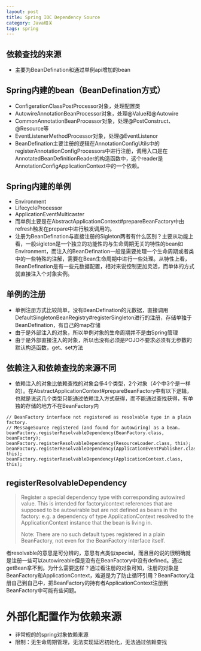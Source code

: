 ```yaml
---
layout: post
title: Spring IOC Dependency Source
category: Java相关
tags: spring
---
```


## 依赖查找的来源
- 主要为BeanDefination和通过单例api增加的bean

## Spring内建的bean（BeanDefination方式）
- ConfigerationClassPostProcessor对象，处理配置类
- AutowireAnnotationBeanProcessor对象，处理@Value和@Autowire
- CommonAnnotationBeanProcessor对象，处理@PostConstruct、@Resource等
- EventListenerMethodProcessor对象，处理@EventListenor
- BeanDefination主要注册的逻辑在AnnotationConfigUtils中的registerAnnotationConfigProcessors中进行注册，调用入口是在AnnotatedBeanDefinitionReader的构造函数中，这个reader是AnnotationConfigApplicationContext中的一个依赖。

## Spring内建的单例
- Environment
- LifecycleProcessor
- ApplicationEventMulticaster
- 而单例主要是在AbstractApplicationContext#prepareBeanFactory中由refresh触发在prepare中进行触发调用的。
- 注册为BeanDefination与直接注册的Sigleton两者有什么区别？主要从功能上看，一般sigleton是一个独立的功能性的与生命周期无关的特性的bean如Environment，而注入的BeanDefination一般是需要处理一个生命周期或者类中的一些特殊的注解，需要在Bean生命周期中进行一些处理。从特性上看，BeanDefination是有一些元数据配置，相对来说控制更加灵活，而单体的方式就直接注入个对象实例。

## 单例的注册
- 单例注册方式比较简单，没有BeanDefination的元数据，直接调用DefaultSingletonBeanRegistry#registerSingleton进行的注册，存储单独于BeanDefination，有自己的map存储
- 由于是外部注入的对象，所以单例对象的生命周期并不是由Spring管理
- 由于是外部直接注入的对象，所以也没有必须是POJO不要求必须有无参数的默认构造函数，get、set方法


## 依赖注入和依赖查找的来源不同
- 依赖注入的对象比依赖查找的对象会多4个类型，2个对象（4个中3个是一样的）。在AbstractApplicationContext#prepareBeanFactory中有以下逻辑，也就是说这几个类型只能通过依赖注入方式获得，而不能通过查找获得，有单独的存储的地方不在BeanFactory内
```
// BeanFactory interface not registered as resolvable type in a plain factory.
// MessageSource registered (and found for autowiring) as a bean.
beanFactory.registerResolvableDependency(BeanFactory.class, beanFactory);
beanFactory.registerResolvableDependency(ResourceLoader.class, this);
beanFactory.registerResolvableDependency(ApplicationEventPublisher.class, this);
beanFactory.registerResolvableDependency(ApplicationContext.class, this);
```
## registerResolvableDependency
> Register a special dependency type with corresponding autowired value.
> This is intended for factory/context references that are supposed to be autowirable but are not defined as beans in the factory: e.g. a dependency of type ApplicationContext resolved to the ApplicationContext instance that the bean is living in.
> 
> Note: There are no such default types registered in a plain BeanFactory, not even for the BeanFactory interface itself.

者resolvable的意思是可分辨的，意思有点类似special，而且目的说的很明确就是注册一些可以autowireable但是没有在BeanFactory中没有defined。通过getBean拿不到。为什么需要这样？通过看注册的对象可知，注册的对象是BeanFactory和ApplicationContext，难道是为了防止循环引用？BeanFactory注册自己到自己中，把BeanFactory的持有者ApplicationContext注册到BeanFactory中可能有些问题。

# 外部化配置作为依赖来源
- 非常规的的spring对象依赖来源
- 限制：无生命周期管理，无法实现延迟初始化，无法通过依赖查找

